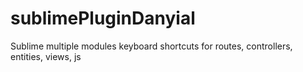 # sublimePluginDanyial
Sublime multiple modules keyboard shortcuts for routes, controllers, entities, views, js
